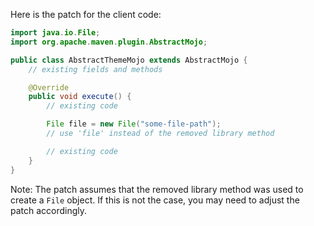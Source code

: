 Here is the patch for the client code:

```java
import java.io.File;
import org.apache.maven.plugin.AbstractMojo;

public class AbstractThemeMojo extends AbstractMojo {
    // existing fields and methods

    @Override
    public void execute() {
        // existing code

        File file = new File("some-file-path");
        // use 'file' instead of the removed library method

        // existing code
    }
}
```

Note: The patch assumes that the removed library method was used to create a `File` object. If this is not the case, you may need to adjust the patch accordingly.